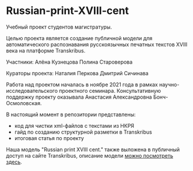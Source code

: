 # Russian-print-XVIII-cent

Учебный проект студентов магистратуры.

Целью проекта является создание публичной модели для автоматического распознавания русскоязычных печатных текстов XVIII века на платформе Transkribus.

Участники:
Алёна Кузнецова
Полина Староверова 

Кураторы проекта:
Наталия Перкова
Дмитрий Сичинава

Работа над проектом началась в ноябре 2021 года в рамках научно-исследовательского проектного семинара. Консультативную поддержку проекту оказывала Анастасия Александровна Бонч-Осмоловская.

В настоящий момент в репозитории представлены:

+ код для чистки xml-файлов с текстами из НКРЯ
+ гайд по созданию структурной разметки в Transkribus
+ итоговая статья по проекту

Наша модель "Russian print XVIII cent." также выложена в публичный доступ на сайте Transkribus, описание модели [можно посмотреть здесь](https://readcoop.eu/model/russian-print-xviii-cent/).
